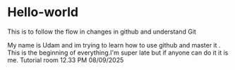 # Hello-world
This is to follow the flow in changes in github and understand Git

My name is Udam and im trying to learn how to use github and master it . This is the beginning of everything.I'm super late but if anyone can do it it is me. Tutorial room 12.33 PM 08/09/2025
